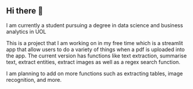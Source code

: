 ## Hi there 👋
I am currently a student pursuing a degree in data science and business analytics in UOL

This is a project that I am working on in my free time which is a streamlit app that allow users to do a variety of things when a pdf is uploaded into the app.
The current version has functions like text extraction, summarise text, extract entities, extract images as well as a regex search function.

I am planning to add on more functions such as extracting tables, image recognition, and more.

